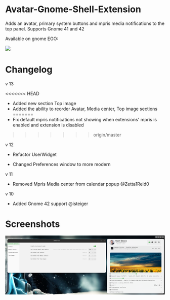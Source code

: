 # Avatar-Gnome-Shell-Extension

Adds an avatar, primary system buttons and mpris media notifications to the top panel.  Supports Gnome 41 and 42

Available on gnome EGO:

[<img src="assets/get-it-on-ego.svg" height="100">](https://extensions.gnome.org/extension/4782/avatar/)

# Changelog
v 13

<<<<<<< HEAD
- Added new section Top image
- Added the ability to reorder Avatar, Media center, Top image sections
=======
- Fix default mpris notifications not showing when extensions' mpris is enabled and extension is disabled
>>>>>>> origin/master

v 12

- Refactor UserWidget

- Changed Preferences window to more modern

v 11

- Removed Mpris Media center from calendar popup @Zetta1Reid0

v 10

- Added Gnome 42 support @isteiger


# Screenshots

<img src="assets/avatar.png">
